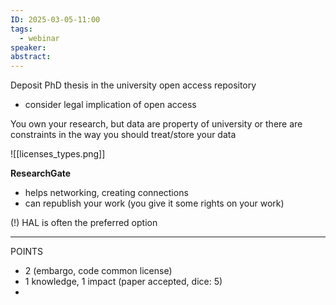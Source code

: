 ```yaml
---
ID: 2025-03-05-11:00
tags:
  - webinar
speaker: 
abstract:
---
```

 Deposit PhD thesis in the university open access repository
 - consider legal implication of open access

You own your research, but data are property of university or there are constraints in the way you should treat/store your data

![[licenses_types.png]]

**ResearchGate**
- helps networking, creating connections
- can republish your work (you give it some rights on your work)

(!) HAL is often the preferred option

--- 

POINTS
- 2 (embargo, code common license)
- 1 knowledge, 1 impact (paper accepted, dice: 5)
- 


